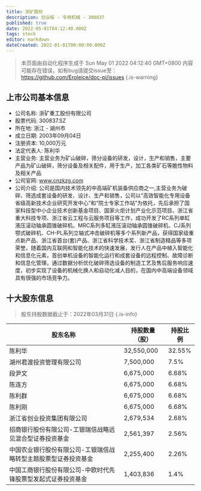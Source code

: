 ```yaml
---
title: 浙矿股份
description: 创业板 - 专用机械 - 300837
published: true
date: 2022-05-01T04:12:40.000Z
tags: stock
editor: markdown
dateCreated: 2022-01-01T00:00:00.000Z
---
```


> 本页面由自动化程序生成于 Sun May 01 2022 04:12:40 GMT+0800
> 内容可能存在错误，如有bug请提交issue至：https://github.com/Eroleice/doc-pi/issues
{.is-warning}

## 上市公司基本信息
- 公司名称: 浙矿重工股份有限公司
- 股票代码: 300837.SZ
- 所在地: 浙江 - 湖州市
- 成立日期: 2003年09月04日
- 注册资本: 10,000万元
- 法定代表人: 陈利华
- 主营业务: 主营业务为矿山破碎，筛分设备的研发，设计，生产和销售，主要产品为矿山破碎，筛分设备及相关配件，用于生产，加工各类矿石等脆性物料及相关产品
- 公司官网: www.cnzkzg.com
- 公司介绍: 公司是国内技术领先的中高端矿机装备供应商之一,主营业务为破碎、筛选成套设备的研发、设计、生产和销售，公司以“高效智能化专用设备省级高新技术企业研究开发中心”和“院士专家工作站”为依托，先后承担了国家科技型中小企业技术创新基金项目、国家火炬计划产业化示范项目、浙江省重大科技专项、浙江省云工程与云服务项目等工作，成功开发了RC系列单缸液压滚动轴承圆锥破碎机、MRC系列多缸液压滚动轴承圆锥破碎机、CJ系列颚式破碎机、CH-PL系列立轴式冲击破碎机等多个系列新产品，获得国家级重点新产品、浙江省首台(套)产品、浙江省科学技术奖、浙江省制造精品等多项荣誉。随着国内互联网和智能化技术的快速发展，发行人在产品中植入智能化和信息化元素，首创单机设备的智能化运行和成套设备的远程控制、故障诊断和信息化管理，通过数据分析优化破碎筛选设备的制造工艺及售后服务响应速度，初步实现了设备的机械化换人和自动化减人目的，在国内中高端设备领域具有很强的市场竞争力。


## 十大股东信息
> 股东持股数据截止于：2022年03月31日
{.is-info}

| 股东名称 | 持股数量（股） | 持股比例 |
| --- | --- | --- |
| 陈利华 | 32,550,000 | 32.55% |
| 湖州君渡投资管理有限公司 | 7,500,000 | 7.5% |
| 段尹文 | 6,675,000 | 6.68% |
| 陈连方 | 6,675,000 | 6.68% |
| 陈利群 | 6,675,000 | 6.68% |
| 陈利刚 | 6,675,000 | 6.68% |
| 浙江省创业投资集团有限公司 | 2,679,534 | 2.68% |
| 招商银行股份有限公司-工银瑞信战略远见混合型证券投资基金 | 2,561,397 | 2.56% |
| 中国农业银行股份有限公司-工银瑞信战略转型主题股票型证券投资基金 | 2,255,400 | 2.26% |
| 中国工商银行股份有限公司-中欧时代先锋股票型发起式证券投资基金 | 1,403,836 | 1.4% |




